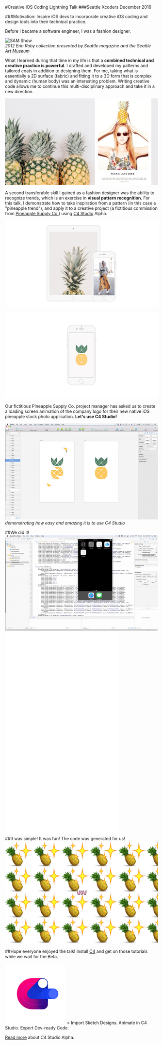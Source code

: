 #Creative iOS Coding Lightning Talk
###Seattle Xcoders December 2016

###Motivation: Inspire iOS devs to incorporate creative iOS coding and design tools into their technical practice.

Before I became a software engineer, I was a fashion designer.  

![SAM Show](https://github.com/erinroby/c4-creative-ios/blob/master/images/Fashion.gif "Fashion Show")  
_2012 Erin Roby collection presented by Seattle magazine and the Seattle Art Museum_  

What I learned during that time in my life is that a **combined technical and creative practice is powerful**. I drafted and developed my patterns and tailored coats in addition to designing them. For me, taking what is essentially a 2D surface (fabric) and fitting it to a 3D form that is complex and dynamic (human body) was an interesting problem. Writing creative code allows me to continue this multi-disciplinary approach and take it in a new direction.    

![Fashion](https://github.com/erinroby/c4-creative-ios/blob/master/images/XCodersSlides.03.jpeg "Fashion")  

A second transferable skill I gained as a fashion designer was the ability to recognize trends, which is an exercise in **visual pattern recognition**. For this talk, I demonstrate how to take inspiration from a pattern (in this case a "pineapple trend"), and apply it to a creative project (a fictitious commission from [Pineapple Supply Co.](http://pineapples.io/)) using [C4 Studio](http://c4studio.co/) Alpha.

![iOS Connections](https://github.com/erinroby/c4-creative-ios/blob/master/images/XCodersSlides.06.jpeg "iOS Pineapple")

![Pineapple Supply Co. Mockup](https://github.com/erinroby/c4-creative-ios/blob/master/images/XCodersSlides.09.jpeg "Pineapple Supply Company Mockup")  

Our fictitious Pineapple Supply Co. project manager has asked us to create a loading screen animation of the company logo for their new native iOS pineapple stock photo application. **Let's use C4 Studio!**

![Pineapple Animation Demo](https://github.com/erinroby/c4-creative-ios/blob/master/images/Demo.gif "Pineapple Animation Demo")  
_demonstrating how easy and amazing it is to use C4 Studio_  

##We did it!
![Pineapple Animation](https://github.com/erinroby/c4-creative-ios/blob/master/images/Simulator.gif "Pineapple Animation")
![Pineapple Animation Two](https://github.com/erinroby/c4-creative-ios/blob/master/images/Pineapple.gif "Pineapple Animation")  
##It was simple! It was fun! The code was generated for us!
![Pineapple Wow](https://github.com/erinroby/c4-creative-ios/blob/master/images/Wow.gif "wow Animation")

##Hope everyone enjoyed the talk! Install [C4](http://www.c4ios.com/) and get on those tutorials while we wait for the Beta.

<img src="https://github.com/erinroby/c4-creative-ios/blob/master/images/C4SLogo.png" width="200">  
> Import Sketch Designs. Animate in C4 Studio. Export Dev-ready Code.

[Read more](https://blog.prototypr.io/c4-studio-alpha-release-5beb24e2ecbb#.doere7o2e) about C4 Studio Alpha.
